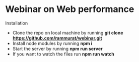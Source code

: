 # Webinar on Web performance

Installation
 - Clone the repo on local machine by running **git clone https://github.com/rammurat/webinar.git**
 - Install node modules by running **npm i**
 - Start the server by running **npm run server**
 - If you want to watch the files run **npm run watch**
 
 
